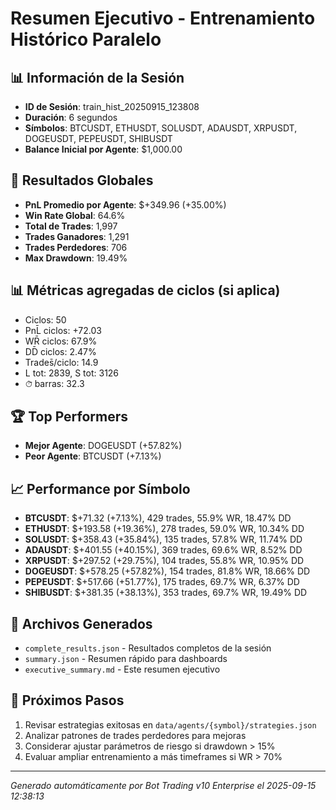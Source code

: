 # Resumen Ejecutivo - Entrenamiento Histórico Paralelo

## 📊 Información de la Sesión
- **ID de Sesión**: train_hist_20250915_123808
- **Duración**: 6 segundos
- **Símbolos**: BTCUSDT, ETHUSDT, SOLUSDT, ADAUSDT, XRPUSDT, DOGEUSDT, PEPEUSDT, SHIBUSDT
- **Balance Inicial por Agente**: $1,000.00

## 🎯 Resultados Globales
- **PnL Promedio por Agente**: $+349.96 (+35.00%)
- **Win Rate Global**: 64.6%
- **Total de Trades**: 1,997
- **Trades Ganadores**: 1,291
- **Trades Perdedores**: 706
- **Max Drawdown**: 19.49%

## 📊 Métricas agregadas de ciclos (si aplica)
- Ciclos: 50
- PnL̄ ciclos: +72.03
- WR̄ ciclos: 67.9%
- DD̄ ciclos: 2.47%
- Trades̄/ciclo: 14.9
- L tot: 2839, S tot: 3126
- ⏱̄ barras: 32.3


## 🏆 Top Performers
- **Mejor Agente**: DOGEUSDT (+57.82%)
- **Peor Agente**: BTCUSDT (+7.13%)

## 📈 Performance por Símbolo
- **BTCUSDT**: $+71.32 (+7.13%), 429 trades, 55.9% WR, 18.47% DD
- **ETHUSDT**: $+193.58 (+19.36%), 278 trades, 59.0% WR, 10.34% DD
- **SOLUSDT**: $+358.43 (+35.84%), 135 trades, 57.8% WR, 11.74% DD
- **ADAUSDT**: $+401.55 (+40.15%), 369 trades, 69.6% WR, 8.52% DD
- **XRPUSDT**: $+297.52 (+29.75%), 104 trades, 55.8% WR, 10.95% DD
- **DOGEUSDT**: $+578.25 (+57.82%), 154 trades, 81.8% WR, 18.66% DD
- **PEPEUSDT**: $+517.66 (+51.77%), 175 trades, 69.7% WR, 6.37% DD
- **SHIBUSDT**: $+381.35 (+38.13%), 353 trades, 69.7% WR, 19.49% DD

## 📁 Archivos Generados
- `complete_results.json` - Resultados completos de la sesión
- `summary.json` - Resumen rápido para dashboards
- `executive_summary.md` - Este resumen ejecutivo

## 🎯 Próximos Pasos
1. Revisar estrategias exitosas en `data/agents/{symbol}/strategies.json`
2. Analizar patrones de trades perdedores para mejoras
3. Considerar ajustar parámetros de riesgo si drawdown > 15%
4. Evaluar ampliar entrenamiento a más timeframes si WR > 70%

---
*Generado automáticamente por Bot Trading v10 Enterprise el 2025-09-15 12:38:13*
